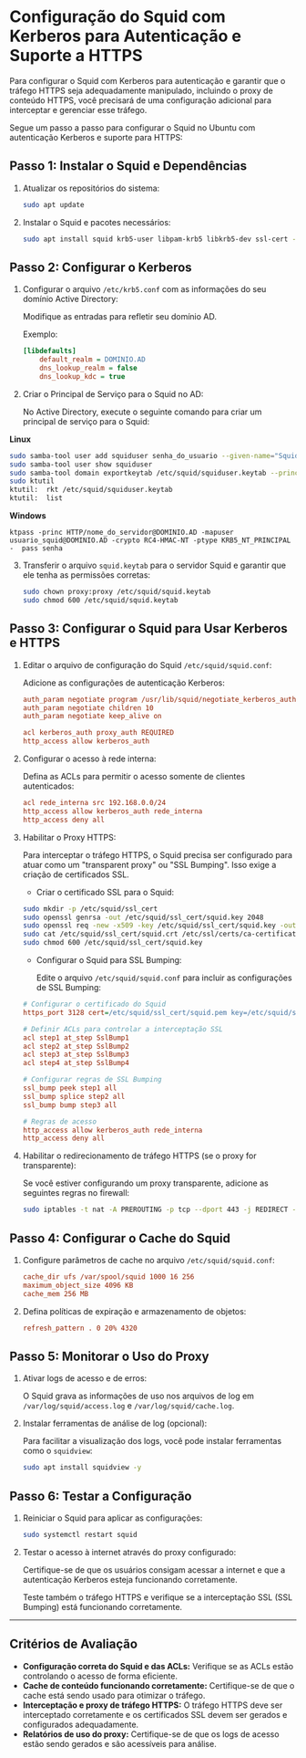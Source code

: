 # Configuração do Squid com Kerberos para Autenticação e Suporte a HTTPS

Para configurar o Squid com Kerberos para autenticação e garantir que o tráfego HTTPS seja adequadamente manipulado, incluindo o proxy de conteúdo HTTPS, você precisará de uma configuração adicional para interceptar e gerenciar esse tráfego.

Segue um passo a passo para configurar o Squid no Ubuntu com autenticação Kerberos e suporte para HTTPS:

## Passo 1: Instalar o Squid e Dependências

1. Atualizar os repositórios do sistema:

    ```bash
    sudo apt update
    ```

2. Instalar o Squid e pacotes necessários:

    ```bash
    sudo apt install squid krb5-user libpam-krb5 libkrb5-dev ssl-cert -y
    ```

## Passo 2: Configurar o Kerberos

1. Configurar o arquivo `/etc/krb5.conf` com as informações do seu domínio Active Directory:

   Modifique as entradas para refletir seu domínio AD.

   Exemplo:

    ```ini
    [libdefaults]
        default_realm = DOMINIO.AD
        dns_lookup_realm = false
        dns_lookup_kdc = true
    ```

2. Criar o Principal de Serviço para o Squid no AD:

   No Active Directory, execute o seguinte comando para criar um principal de serviço para o Squid:

   
**Linux**

```bash
sudo samba-tool user add squiduser senha_do_usuario --given-name="Squid" --surname="User"
sudo samba-tool user show squiduser
sudo samba-tool domain exportkeytab /etc/squid/squiduser.keytab --principal=squiduser
sudo ktutil
ktutil:  rkt /etc/squid/squiduser.keytab
ktutil:  list
```

**Windows**

    ktpass -princ HTTP/nome_do_servidor@DOMINIO.AD -mapuser usuario_squid@DOMINIO.AD -crypto RC4-HMAC-NT -ptype KRB5_NT_PRINCIPAL -  pass senha
  

3. Transferir o arquivo `squid.keytab` para o servidor Squid e garantir que ele tenha as permissões corretas:

    ```bash
    sudo chown proxy:proxy /etc/squid/squid.keytab
    sudo chmod 600 /etc/squid/squid.keytab
    ```

## Passo 3: Configurar o Squid para Usar Kerberos e HTTPS

1. Editar o arquivo de configuração do Squid `/etc/squid/squid.conf`:

   Adicione as configurações de autenticação Kerberos:

    ```ini
    auth_param negotiate program /usr/lib/squid/negotiate_kerberos_auth -s HTTP/nome_do_servidor@DOMINIO.AD
    auth_param negotiate children 10
    auth_param negotiate keep_alive on

    acl kerberos_auth proxy_auth REQUIRED
    http_access allow kerberos_auth
    ```

2. Configurar o acesso à rede interna:

   Defina as ACLs para permitir o acesso somente de clientes autenticados:

    ```ini
    acl rede_interna src 192.168.0.0/24
    http_access allow kerberos_auth rede_interna
    http_access deny all
    ```

3. Habilitar o Proxy HTTPS:

   Para interceptar o tráfego HTTPS, o Squid precisa ser configurado para atuar como um "transparent proxy" ou "SSL Bumping". Isso exige a criação de certificados SSL.

   - Criar o certificado SSL para o Squid:

    ```bash
    sudo mkdir -p /etc/squid/ssl_cert
    sudo openssl genrsa -out /etc/squid/ssl_cert/squid.key 2048
    sudo openssl req -new -x509 -key /etc/squid/ssl_cert/squid.key -out /etc/squid/ssl_cert/squid.crt -days 3650
    sudo cat /etc/squid/ssl_cert/squid.crt /etc/ssl/certs/ca-certificates.crt > /etc/squid/ssl_cert/squid.pem
    sudo chmod 600 /etc/squid/ssl_cert/squid.key
    ```

   - Configurar o Squid para SSL Bumping:

     Edite o arquivo `/etc/squid/squid.conf` para incluir as configurações de SSL Bumping:

    ```ini
    # Configurar o certificado do Squid
    https_port 3128 cert=/etc/squid/ssl_cert/squid.pem key=/etc/squid/ssl_cert/squid.key

    # Definir ACLs para controlar a interceptação SSL
    acl step1 at_step SslBump1
    acl step2 at_step SslBump2
    acl step3 at_step SslBump3
    acl step4 at_step SslBump4

    # Configurar regras de SSL Bumping
    ssl_bump peek step1 all
    ssl_bump splice step2 all
    ssl_bump bump step3 all

    # Regras de acesso
    http_access allow kerberos_auth rede_interna
    http_access deny all
    ```

4. Habilitar o redirecionamento de tráfego HTTPS (se o proxy for transparente):

   Se você estiver configurando um proxy transparente, adicione as seguintes regras no firewall:

    ```bash
    sudo iptables -t nat -A PREROUTING -p tcp --dport 443 -j REDIRECT --to-port 3128
    ```

## Passo 4: Configurar o Cache do Squid

1. Configure parâmetros de cache no arquivo `/etc/squid/squid.conf`:

    ```ini
    cache_dir ufs /var/spool/squid 1000 16 256
    maximum_object_size 4096 KB
    cache_mem 256 MB
    ```

2. Defina políticas de expiração e armazenamento de objetos:

    ```ini
    refresh_pattern . 0 20% 4320
    ```

## Passo 5: Monitorar o Uso do Proxy

1. Ativar logs de acesso e de erros:

   O Squid grava as informações de uso nos arquivos de log em `/var/log/squid/access.log` e `/var/log/squid/cache.log`.

2. Instalar ferramentas de análise de log (opcional):

   Para facilitar a visualização dos logs, você pode instalar ferramentas como o `squidview`:

    ```bash
    sudo apt install squidview -y
    ```

## Passo 6: Testar a Configuração

1. Reiniciar o Squid para aplicar as configurações:

    ```bash
    sudo systemctl restart squid
    ```

2. Testar o acesso à internet através do proxy configurado:

   Certifique-se de que os usuários consigam acessar a internet e que a autenticação Kerberos esteja funcionando corretamente.

   Teste também o tráfego HTTPS e verifique se a interceptação SSL (SSL Bumping) está funcionando corretamente.

---

## Critérios de Avaliação

- **Configuração correta do Squid e das ACLs:** Verifique se as ACLs estão controlando o acesso de forma eficiente.
- **Cache de conteúdo funcionando corretamente:** Certifique-se de que o cache está sendo usado para otimizar o tráfego.
- **Interceptação e proxy de tráfego HTTPS:** O tráfego HTTPS deve ser interceptado corretamente e os certificados SSL devem ser gerados e configurados adequadamente.
- **Relatórios de uso do proxy:** Certifique-se de que os logs de acesso estão sendo gerados e são acessíveis para análise.
